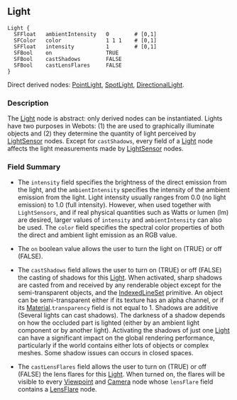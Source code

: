 ## Light

```
Light {
  SFFloat   ambientIntensity   0        # [0,1]
  SFColor   color              1 1 1    # [0,1]
  SFFloat   intensity          1        # [0,1]
  SFBool    on                 TRUE
  SFBool    castShadows        FALSE
  SFBool    castLensFlares     FALSE
}
```

Direct derived nodes: [PointLight](pointlight.md), [SpotLight](spotlight.md),
[DirectionalLight](directionallight.md).

### Description

The [Light](#light) node is abstract: only derived nodes can be instantiated.
Lights have two purposes in Webots: (1) the are used to graphically illuminate
objects and (2) they determine the quantity of light perceived by
[LightSensor](lightsensor.md) nodes. Except for `castShadows`, every field of a
[Light](#light) node affects the light measurements made by
[LightSensor](lightsensor.md) nodes.

### Field Summary

- The `intensity` field specifies the brightness of the direct emission from the
light, and the `ambientIntensity` specifies the intensity of the ambient
emission from the light. Light intensity usually ranges from 0.0 (no light
emission) to 1.0 (full intensity). However, when used together with
`LightSensors`, and if real physical quantities such as Watts or lumen (lm) are
desired, larger values of `intensity` and `ambientIntensity` can also be used.
The `color` field specifies the spectral color properties of both the direct and
ambient light emission as an RGB value.

- The `on` boolean value allows the user to turn the light on (TRUE) or off
(FALSE).

- The `castShadows` field allows the user to turn on (TRUE) or off (FALSE) the
casting of shadows for this [Light](#light). When activated, sharp shadows are
casted from and received by any renderable object except for the
semi-transparent objects, and the [IndexedLineSet](indexedlineset.md) primitive.
An object can be semi-transparent either if its texture has an alpha channel, or
if its [Material](material.md).`transparency` field is not equal to 1. Shadows
are additive (Several lights can cast shadows). The darkness of a shadow depends
on how the occluded part is lighted (either by an ambient light component or by
another light). Activating the shadows of just one [Light](#light) can have a
significant impact on the global rendering performance, particularly if the
world contains either lots of objects or complex meshes. Some shadow issues can
occurs in closed spaces.

- The `castLensFlares` field allows the user to turn on (TRUE) or off (FALSE)
the lens flares for this [Light](light.md). When turned on, the flares will be visible to
every [Viewpoint](viewpoint.md) and [Camera](camera.md) node whose `lensFlare` field
contains a [LensFlare](lensflare.md) node.
